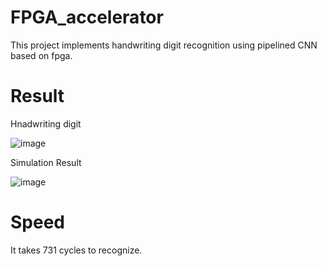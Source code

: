 # FPGA_accelerator
This project implements handwriting digit recognition using pipelined CNN based on fpga.

# Result
Hnadwriting digit

![image](https://user-images.githubusercontent.com/55587343/231059790-96a8b20a-baff-4c34-ba54-f37c01473faf.png)

Simulation Result

![image](https://user-images.githubusercontent.com/55587343/231060221-6a8e7c6d-0d9a-4a9f-96bd-95c9843148c5.png)

# Speed
It takes 731 cycles to recognize.
